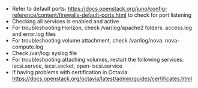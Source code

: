 - Refer to default ports: https://docs.openstack.org/juno/config-reference/content/firewalls-default-ports.html to check for port listening
- Checking all services is enabled and active 
- For troubleshooting Horizon, check /var/log/apache2 folders: access.log and error.log files
- For troubleshooting volume attachment, check /var/log/nova: nova-compute.log
- Check /var/log: syslog file
- For troubleshooting attaching volumes, restart the following services: iscsi.servce, iscsi.socket, open-iscsi.service 
- If having problems with certification in Octavia: https://docs.openstack.org/octavia/latest/admin/guides/certificates.html